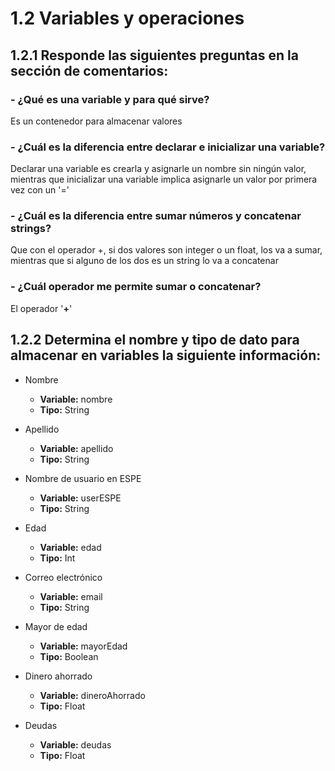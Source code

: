 # 1.2 Variables y operaciones

## 1.2.1 Responde las siguientes preguntas en la sección de comentarios:

### - ¿Qué es una variable y para qué sirve?
Es un contenedor para almacenar valores

### - ¿Cuál es la diferencia entre declarar e inicializar una variable?
Declarar una variable es crearla y asignarle un nombre sin ningún valor, mientras que inicializar una variable implica asignarle un valor por primera vez con un '='

### - ¿Cuál es la diferencia entre sumar números y concatenar strings?
Que con el operador +, si dos valores son integer o un float, los va a sumar, mientras que si alguno de los dos es un string lo va a concatenar

### - ¿Cuál operador me permite sumar o concatenar?
El operador '**+**'

## 1.2.2 Determina el nombre y tipo de dato para almacenar en variables la siguiente información:
- Nombre
  - **Variable:** nombre
  - **Tipo:** String

- Apellido
  - **Variable:** apellido
  - **Tipo:** String
- Nombre de usuario en ESPE
  - **Variable:** userESPE
  - **Tipo:** String
- Edad
  - **Variable:** edad
  - **Tipo:** Int
- Correo electrónico
  - **Variable:** email
  - **Tipo:** String
- Mayor de edad
  - **Variable:** mayorEdad
  - **Tipo:** Boolean
- Dinero ahorrado
  - **Variable:** dineroAhorrado
  - **Tipo:** Float
- Deudas
  - **Variable:** deudas
  - **Tipo:** Float
